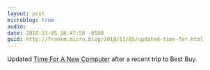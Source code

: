 ```yaml
---
layout: post
microblog: true
audio: 
date: 2018-11-05 16:47:58 -0500
guid: http://frankm.micro.blog/2018/11/05/updated-time-for.html
---
```

Updated [Time For A New Computer](https://writing.frankmcpherson.net/computers/2018/10/31/time-for-new-computer.html) after a recent trip to Best Buy.
